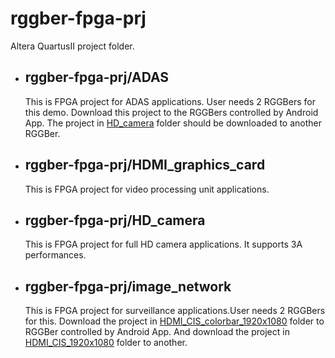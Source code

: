 # rggber-fpga-prj
Altera QuartusII project folder.

- ## rggber-fpga-prj/ADAS

  This is FPGA project for ADAS applications. User needs 2 RGGBers for this demo. Download this project to the RGGBers controlled by Android App. The project in
  [HD_camera][1] folder should be downloaded to another RGGBer.

- ## rggber-fpga-prj/HDMI_graphics_card

  This is FPGA project for video processing unit applications.

- ## rggber-fpga-prj/HD_camera

  This is FPGA project for full HD camera applications. It supports 3A performances.

- ## rggber-fpga-prj/image_network

  This is FPGA project for surveillance applications.User needs 2 RGGBers for this.
  Download the project in [HDMI_CIS_colorbar_1920x1080][2] folder to RGGBer controlled by Android App. And download the project in [HDMI_CIS_1920x1080][3]
  folder to another.

  [1]:https://github.com/rggber/rggber-fpga-prj/tree/master/HD_camera
  [2]:https://github.com/rggber/rggber-fpga-prj/tree/master/image_network/HDMI_CIS_colorbar_1920x1080
  [3]:https://github.com/rggber/rggber-fpga-prj/tree/master/image_network/HDMI_CIS_1920x1080
